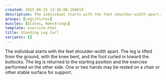 ```yaml
---
created: 2015-08-25 13:30:08.166619
description: The individual starts with the feet shoulder-width apart.
groups: [Legs/Glutes]
muscles: [Glutes, Hamstrings]
template: exercise.html
title: Standing Leg Curl
variants: []
---
```

The individual starts with the feet shoulder-width apart. The leg is lifted from the ground, with the knee bent, and the foot curled in toward the buttocks. The leg is returned to the starting position and the exercise performed on the other side. One or two hands may be rested on a chair or other stable surface for support.